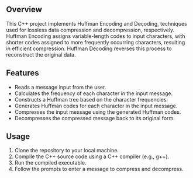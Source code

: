 ## Overview
This C++ project implements Huffman Encoding and Decoding, techniques used for lossless data compression and decompression, respectively. Huffman Encoding assigns variable-length codes to input characters, with shorter codes assigned to more frequently occurring characters, resulting in efficient compression. Huffman Decoding reverses this process to reconstruct the original data.

## Features
- Reads a message input from the user.
- Calculates the frequency of each character in the input message.
- Constructs a Huffman tree based on the character frequencies.
- Generates Huffman codes for each character in the input message.
- Compresses the input message using the generated Huffman codes.
- Decompresses the compressed message back to its original form.

## Usage
1. Clone the repository to your local machine.
2. Compile the C++ source code using a C++ compiler (e.g., g++).
3. Run the compiled executable.
4. Follow the prompts to enter a message to compress and decompress.
